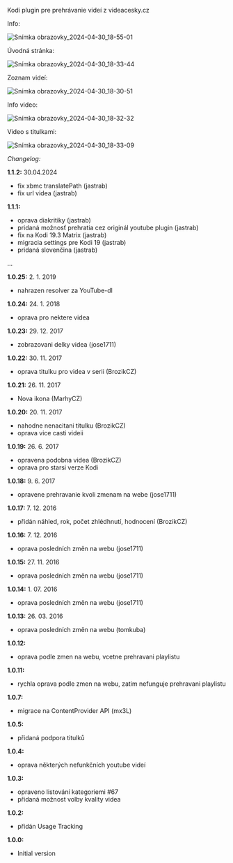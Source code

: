 Kodi plugin pre prehrávanie videí z videacesky.cz


Info:

![Snímka obrazovky_2024-04-30_18-55-01](https://github.com/jastrab/plugin.video.videacesky.cz/assets/6190406/000cd2b9-4b2c-40f5-8e46-fbb0b982fe7e)

Úvodná stránka:

![Snímka obrazovky_2024-04-30_18-33-44](https://github.com/jastrab/plugin.video.videacesky.cz/assets/6190406/96b48967-88e7-4e93-8d52-401928d57547)

Zoznam videí:

![Snímka obrazovky_2024-04-30_18-30-51](https://github.com/jastrab/plugin.video.videacesky.cz/assets/6190406/3d1bb4ea-146d-4353-9717-9571ea593a08)

Info video:

![Snímka obrazovky_2024-04-30_18-32-32](https://github.com/jastrab/plugin.video.videacesky.cz/assets/6190406/3eddb66f-fac6-4e56-bfbf-361f23bf4ec7)

Video s titulkami:

![Snímka obrazovky_2024-04-30_18-33-09](https://github.com/jastrab/plugin.video.videacesky.cz/assets/6190406/a5e71e49-17c4-44e0-bb9e-1a0dc15214eb)


_Changelog:_

**1.1.2:** 30.04.2024
- fix xbmc translatePath (jastrab)
- fix url videa (jastrab)

**1.1.1:**
- oprava diakritiky (jastrab)
- pridaná možnosť prehratia cez originál youtube plugin  (jastrab)
- fix na Kodi 19.3 Matrix (jastrab)
- migracia settings pre Kodi 19 (jastrab)
- pridaná slovenčina (jastrab)

...

**1.0.25:** 2. 1. 2019
- nahrazen resolver za YouTube-dl

**1.0.24:** 24. 1. 2018
- oprava pro nektere videa

**1.0.23:** 29. 12. 2017
- zobrazovani delky videa (jose1711)

**1.0.22:** 30. 11. 2017
- oprava titulku pro videa v serii (BrozikCZ)

**1.0.21:** 26. 11. 2017
- Nova ikona (MarhyCZ)

**1.0.20:** 20. 11. 2017
- nahodne nenacitani titulku (BrozikCZ)
- oprava vice casti videii

**1.0.19:** 26. 6. 2017
- opravena podobna videa (BrozikCZ)
- oprava pro starsi verze Kodi

**1.0.18:** 9. 6. 2017
- opravene prehravanie kvoli zmenam na webe (jose1711)

**1.0.17:** 7. 12. 2016
- přidán náhled, rok, počet zhlédhnutí, hodnocení (BrozikCZ)

**1.0.16:** 7. 12. 2016
- oprava posledních změn na webu (jose1711)

**1.0.15:** 27. 11. 2016
- oprava posledních změn na webu (jose1711)

**1.0.14:** 1. 07. 2016
- oprava posledních změn na webu (jose1711)

**1.0.13:** 26. 03. 2016
- oprava posledních změn na webu (tomkuba)

**1.0.12:**
- oprava podle zmen na webu, vcetne prehravani playlistu

**1.0.11:**
- rychla oprava podle zmen na webu, zatim nefunguje prehravani playlistu

**1.0.7:**
- migrace na ContentProvider API (mx3L)

**1.0.5:**
- přidaná podpora titulků

**1.0.4:**
- oprava některých nefunkčních youtube videí

**1.0.3:**
- opraveno listování kategoriemi #67
- přidaná možnost volby kvality videa

**1.0.2:**
- přidán Usage Tracking

**1.0.0:**
- Initial version


